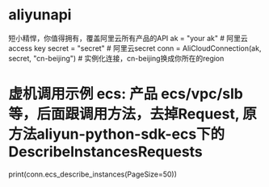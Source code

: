 # aliyunapi
短小精悍，你值得拥有，覆盖阿里云所有产品的API
ak = "your ak" # 阿里云access key
secret = "secret"  # 阿里云secret
conn = AliCloudConnection(ak, secret, "cn-beijing")  # 实例化连接，cn-beijing换成你所在的region
# 虚机调用示例  ecs: 产品 ecs/vpc/slb等，后面跟调用方法，去掉Request, 原方法aliyun-python-sdk-ecs下的 DescribeInstancesRequests
print(conn.ecs_describe_instances(PageSize=50)) 
